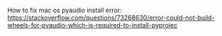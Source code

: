 How to fix mac os pyaudio install error:
https://stackoverflow.com/questions/73268630/error-could-not-build-wheels-for-pyaudio-which-is-required-to-install-pyprojec
